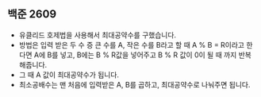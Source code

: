 ## 백준 2609
- 유클리드 호제법을 사용해서 최대공약수를 구했습니다.
- 방법은 입력 받은 두 수 증 큰 수를 A, 작은 수를 B라고 할 때 A % B = R이라고 한다면 A에 B를 넣고, B에는 B % R값을 넣어주고 B % R 값이 0이 될 때 까지 반복해줍니다.
- 그 때 A 값이 최대공약수가 됩니다.
- 최소공배수는 맨 처음에 입력받은 A, B를 곱하고, 최대공약수로 나눠주면 됩니다.